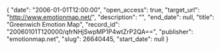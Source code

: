 {
  "date": "2006-01-01T12:00:00", 
  "open_access": true, 
  "target_url": "http://www.emotionmap.net/", 
  "description": "", 
  "end_date": null, 
  "title": "Greenwich Emotion Map", 
  "record_id": "20060101T120000/qfrNHjSwpMP1P4wtZrP2QA==", 
  "publisher": "emotionmap.net", 
  "slug": 26640445, 
  "start_date": null
}

